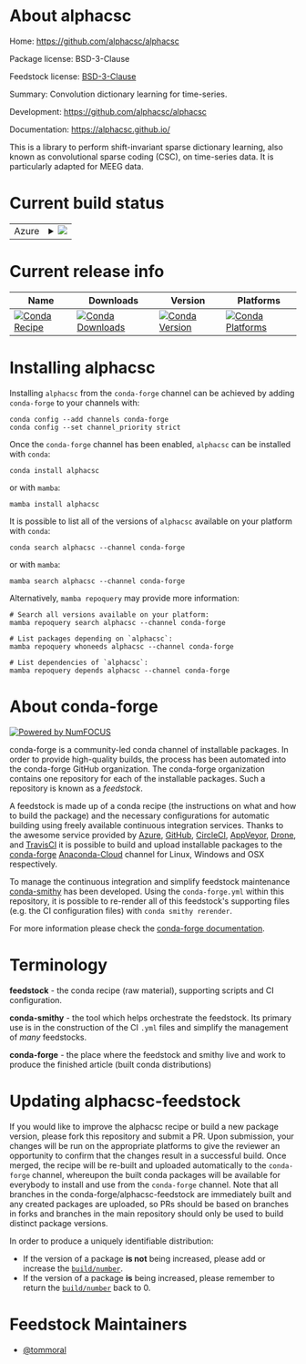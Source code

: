About alphacsc
==============

Home: https://github.com/alphacsc/alphacsc

Package license: BSD-3-Clause

Feedstock license: [BSD-3-Clause](https://github.com/conda-forge/alphacsc-feedstock/blob/main/LICENSE.txt)

Summary: Convolution dictionary learning for time-series.

Development: https://github.com/alphacsc/alphacsc

Documentation: https://alphacsc.github.io/

This is a library to perform shift-invariant sparse
dictionary learning, also known as convolutional
sparse coding (CSC), on time-series data. It is particularly
adapted for MEEG data.


Current build status
====================


<table>
    
  <tr>
    <td>Azure</td>
    <td>
      <details>
        <summary>
          <a href="https://dev.azure.com/conda-forge/feedstock-builds/_build/latest?definitionId=16017&branchName=main">
            <img src="https://dev.azure.com/conda-forge/feedstock-builds/_apis/build/status/alphacsc-feedstock?branchName=main">
          </a>
        </summary>
        <table>
          <thead><tr><th>Variant</th><th>Status</th></tr></thead>
          <tbody><tr>
              <td>linux_64_python3.7.____cpython</td>
              <td>
                <a href="https://dev.azure.com/conda-forge/feedstock-builds/_build/latest?definitionId=16017&branchName=main">
                  <img src="https://dev.azure.com/conda-forge/feedstock-builds/_apis/build/status/alphacsc-feedstock?branchName=main&jobName=linux&configuration=linux_64_python3.7.____cpython" alt="variant">
                </a>
              </td>
            </tr><tr>
              <td>linux_64_python3.8.____cpython</td>
              <td>
                <a href="https://dev.azure.com/conda-forge/feedstock-builds/_build/latest?definitionId=16017&branchName=main">
                  <img src="https://dev.azure.com/conda-forge/feedstock-builds/_apis/build/status/alphacsc-feedstock?branchName=main&jobName=linux&configuration=linux_64_python3.8.____cpython" alt="variant">
                </a>
              </td>
            </tr><tr>
              <td>linux_64_python3.9.____cpython</td>
              <td>
                <a href="https://dev.azure.com/conda-forge/feedstock-builds/_build/latest?definitionId=16017&branchName=main">
                  <img src="https://dev.azure.com/conda-forge/feedstock-builds/_apis/build/status/alphacsc-feedstock?branchName=main&jobName=linux&configuration=linux_64_python3.9.____cpython" alt="variant">
                </a>
              </td>
            </tr><tr>
              <td>osx_64_python3.7.____cpython</td>
              <td>
                <a href="https://dev.azure.com/conda-forge/feedstock-builds/_build/latest?definitionId=16017&branchName=main">
                  <img src="https://dev.azure.com/conda-forge/feedstock-builds/_apis/build/status/alphacsc-feedstock?branchName=main&jobName=osx&configuration=osx_64_python3.7.____cpython" alt="variant">
                </a>
              </td>
            </tr><tr>
              <td>osx_64_python3.8.____cpython</td>
              <td>
                <a href="https://dev.azure.com/conda-forge/feedstock-builds/_build/latest?definitionId=16017&branchName=main">
                  <img src="https://dev.azure.com/conda-forge/feedstock-builds/_apis/build/status/alphacsc-feedstock?branchName=main&jobName=osx&configuration=osx_64_python3.8.____cpython" alt="variant">
                </a>
              </td>
            </tr><tr>
              <td>osx_64_python3.9.____cpython</td>
              <td>
                <a href="https://dev.azure.com/conda-forge/feedstock-builds/_build/latest?definitionId=16017&branchName=main">
                  <img src="https://dev.azure.com/conda-forge/feedstock-builds/_apis/build/status/alphacsc-feedstock?branchName=main&jobName=osx&configuration=osx_64_python3.9.____cpython" alt="variant">
                </a>
              </td>
            </tr><tr>
              <td>win_64_python3.7.____cpython</td>
              <td>
                <a href="https://dev.azure.com/conda-forge/feedstock-builds/_build/latest?definitionId=16017&branchName=main">
                  <img src="https://dev.azure.com/conda-forge/feedstock-builds/_apis/build/status/alphacsc-feedstock?branchName=main&jobName=win&configuration=win_64_python3.7.____cpython" alt="variant">
                </a>
              </td>
            </tr><tr>
              <td>win_64_python3.8.____cpython</td>
              <td>
                <a href="https://dev.azure.com/conda-forge/feedstock-builds/_build/latest?definitionId=16017&branchName=main">
                  <img src="https://dev.azure.com/conda-forge/feedstock-builds/_apis/build/status/alphacsc-feedstock?branchName=main&jobName=win&configuration=win_64_python3.8.____cpython" alt="variant">
                </a>
              </td>
            </tr><tr>
              <td>win_64_python3.9.____cpython</td>
              <td>
                <a href="https://dev.azure.com/conda-forge/feedstock-builds/_build/latest?definitionId=16017&branchName=main">
                  <img src="https://dev.azure.com/conda-forge/feedstock-builds/_apis/build/status/alphacsc-feedstock?branchName=main&jobName=win&configuration=win_64_python3.9.____cpython" alt="variant">
                </a>
              </td>
            </tr>
          </tbody>
        </table>
      </details>
    </td>
  </tr>
</table>

Current release info
====================

| Name | Downloads | Version | Platforms |
| --- | --- | --- | --- |
| [![Conda Recipe](https://img.shields.io/badge/recipe-alphacsc-green.svg)](https://anaconda.org/conda-forge/alphacsc) | [![Conda Downloads](https://img.shields.io/conda/dn/conda-forge/alphacsc.svg)](https://anaconda.org/conda-forge/alphacsc) | [![Conda Version](https://img.shields.io/conda/vn/conda-forge/alphacsc.svg)](https://anaconda.org/conda-forge/alphacsc) | [![Conda Platforms](https://img.shields.io/conda/pn/conda-forge/alphacsc.svg)](https://anaconda.org/conda-forge/alphacsc) |

Installing alphacsc
===================

Installing `alphacsc` from the `conda-forge` channel can be achieved by adding `conda-forge` to your channels with:

```
conda config --add channels conda-forge
conda config --set channel_priority strict
```

Once the `conda-forge` channel has been enabled, `alphacsc` can be installed with `conda`:

```
conda install alphacsc
```

or with `mamba`:

```
mamba install alphacsc
```

It is possible to list all of the versions of `alphacsc` available on your platform with `conda`:

```
conda search alphacsc --channel conda-forge
```

or with `mamba`:

```
mamba search alphacsc --channel conda-forge
```

Alternatively, `mamba repoquery` may provide more information:

```
# Search all versions available on your platform:
mamba repoquery search alphacsc --channel conda-forge

# List packages depending on `alphacsc`:
mamba repoquery whoneeds alphacsc --channel conda-forge

# List dependencies of `alphacsc`:
mamba repoquery depends alphacsc --channel conda-forge
```


About conda-forge
=================

[![Powered by
NumFOCUS](https://img.shields.io/badge/powered%20by-NumFOCUS-orange.svg?style=flat&colorA=E1523D&colorB=007D8A)](https://numfocus.org)

conda-forge is a community-led conda channel of installable packages.
In order to provide high-quality builds, the process has been automated into the
conda-forge GitHub organization. The conda-forge organization contains one repository
for each of the installable packages. Such a repository is known as a *feedstock*.

A feedstock is made up of a conda recipe (the instructions on what and how to build
the package) and the necessary configurations for automatic building using freely
available continuous integration services. Thanks to the awesome service provided by
[Azure](https://azure.microsoft.com/en-us/services/devops/), [GitHub](https://github.com/),
[CircleCI](https://circleci.com/), [AppVeyor](https://www.appveyor.com/),
[Drone](https://cloud.drone.io/welcome), and [TravisCI](https://travis-ci.com/)
it is possible to build and upload installable packages to the
[conda-forge](https://anaconda.org/conda-forge) [Anaconda-Cloud](https://anaconda.org/)
channel for Linux, Windows and OSX respectively.

To manage the continuous integration and simplify feedstock maintenance
[conda-smithy](https://github.com/conda-forge/conda-smithy) has been developed.
Using the ``conda-forge.yml`` within this repository, it is possible to re-render all of
this feedstock's supporting files (e.g. the CI configuration files) with ``conda smithy rerender``.

For more information please check the [conda-forge documentation](https://conda-forge.org/docs/).

Terminology
===========

**feedstock** - the conda recipe (raw material), supporting scripts and CI configuration.

**conda-smithy** - the tool which helps orchestrate the feedstock.
                   Its primary use is in the construction of the CI ``.yml`` files
                   and simplify the management of *many* feedstocks.

**conda-forge** - the place where the feedstock and smithy live and work to
                  produce the finished article (built conda distributions)


Updating alphacsc-feedstock
===========================

If you would like to improve the alphacsc recipe or build a new
package version, please fork this repository and submit a PR. Upon submission,
your changes will be run on the appropriate platforms to give the reviewer an
opportunity to confirm that the changes result in a successful build. Once
merged, the recipe will be re-built and uploaded automatically to the
`conda-forge` channel, whereupon the built conda packages will be available for
everybody to install and use from the `conda-forge` channel.
Note that all branches in the conda-forge/alphacsc-feedstock are
immediately built and any created packages are uploaded, so PRs should be based
on branches in forks and branches in the main repository should only be used to
build distinct package versions.

In order to produce a uniquely identifiable distribution:
 * If the version of a package **is not** being increased, please add or increase
   the [``build/number``](https://docs.conda.io/projects/conda-build/en/latest/resources/define-metadata.html#build-number-and-string).
 * If the version of a package **is** being increased, please remember to return
   the [``build/number``](https://docs.conda.io/projects/conda-build/en/latest/resources/define-metadata.html#build-number-and-string)
   back to 0.

Feedstock Maintainers
=====================

* [@tommoral](https://github.com/tommoral/)

